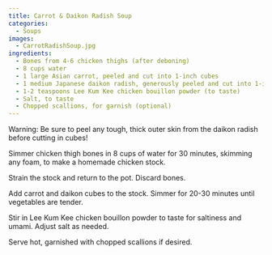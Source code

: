 ```yaml
---
title: Carrot & Daikon Radish Soup
categories:
  - Soups
images:
  - CarrotRadishSoup.jpg
ingredients:
  - Bones from 4-6 chicken thighs (after deboning)
  - 8 cups water
  - 1 large Asian carrot, peeled and cut into 1-inch cubes
  - 1 medium Japanese daikon radish, generously peeled and cut into 1-inch cubes
  - 1-2 teaspoons Lee Kum Kee chicken bouillon powder (to taste)
  - Salt, to taste
  - Chopped scallions, for garnish (optional)
---
```


Warning: Be sure to peel any tough, thick outer skin from the daikon radish before cutting in cubes!

Simmer chicken thigh bones in 8 cups of water for 30 minutes, skimming any foam, to make a homemade chicken stock.

Strain the stock and return to the pot. Discard bones.

Add carrot and daikon cubes to the stock. Simmer for 20-30 minutes until vegetables are tender.

Stir in Lee Kum Kee chicken bouillon powder to taste for saltiness and umami. Adjust salt as needed.

Serve hot, garnished with chopped scallions if desired.
